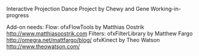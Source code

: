 Interactive Projection Dance Project by Chewy and Gene
Working-in-progress

Add-on needs:
Flow: ofxFlowTools by Matthias Oostrik http://www.matthiasoostrik.com
Filters: ofxFilterLibrary by Matthew Fargo http://omegra.net/mattfargo/blog/
ofxKinect by Theo Watson http://www.theowatson.com/
